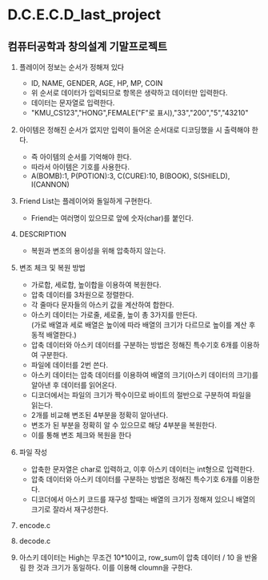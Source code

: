 # D.C.E.C.D_last_project

컴퓨터공학과 창의설계 기말프로젝트 
------------------------------------------------------
1. 플레이어 정보는 순서가 정해져 있다   
	- ID, NAME, GENDER, AGE, HP, MP, COIN   
	- 위 순서로 데이터가 입력되므로 항목은 생략하고 데이터만 입력한다.   
	- 데이터는 문자열로 입력한다.   
	- "KMU_CS123","HONG",FEMALE("F"로 표시),"33","200","5","43210"   

2. 아이템은 정해진 순서가 없지만 입력이 들어온 순서대로 디코딩했을 시 출력해야 한다.
	- 즉 아이템의 순서를 기억해야 한다.
	- 따라서 아이템은 기호를 사용한다.
	- A(BOMB):1, P(POTION):3, C(CURE):10, B(BOOK), S(SHIELD), I(CANNON)

3. Friend List는 플레이어와 돌일하게 구현한다.
	- Friend는 여러명이 있으므로 앞에 숫자(char)를 붙인다.

4. DESCRIPTION
	- 복원과 변조의 용이성을 위해 압축하지 않는다.  

5. 변조 체크 및 복원 방법
	- 가로합, 세로합, 높이합을 이용하여 복원한다.   
	- 압축 데이터를 3차원으로 정렬한다.   
	- 각 줄마다 문자들의 아스키 값을 계산하여 합한다.   
	- 아스키 데이터는 가로줄, 세로줄, 높이 총 3가지를 만든다.   
		(가로 배열과 세로 배열은 높이에 따라 배열의 크기가 다르므로 높이를 계산 후 동적 배열한다.)   
	- 압축 데이터와 아스키 데이터를 구분하는 방법은 정해진 특수기호 6개를 이용하여 구분한다.   
	- 파일에 데이터를 2번 쓴다.   
	- 아스키 데이터는 압축 데이터를 이용하여 배열의 크기(아스키 데이터의 크기)를 알아낸 후 데이터를 읽어온다.   
	- 디코더에서는 파일의 크기가 짝수이므로 바이트의 절반으로 구분하여 파일을 읽는다.
	- 2개를 비교해 변조된 4부분을 정확히 알아낸다.   
	- 변조가 된 부분을 정확히 알 수 있으므로 해당 4부분을 복원한다.  
	- 이를 통해 변조 체크와 복원을 한다

7. 파일 작성
	- 압축한 문자열은 char로 입력하고, 이후 아스키 데이터는 int형으로 입력한다.   
	- 압축 데이터와 아스키 데이터를 구분하는 방법은 정해진 특수기호 6개를 이용한다.   
	- 디코더에서 아스키 코드를 재구성 할때는 배열의 크기가 정해져 있으니 배열의 크기로 잘라서 재구성한다.   

8. encode.c     
	
9. decode.c   
	

10. 아스키 데이터는 High는 무조건 10*10이고, row_sum이 압축 데이터 / 10 을 반올림 한 것과 크기가 동일하다. 이를 이용해 cloumn을 구한다.
